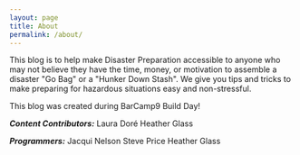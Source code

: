 ```yaml
---
layout: page
title: About
permalink: /about/
---
```


This blog is to help make Disaster Preparation accessible to anyone who may not believe they have the time, money, or motivation to assemble a disaster "Go Bag" or a "Hunker Down Stash". We give you tips and tricks to make preparing for hazardous situations easy and non-stressful.

This blog was created during BarCamp9 Build Day!

<b><i>Content Contributors:</b></i>
Laura Dor&eacute;
Heather Glass

<b><i>Programmers:</b></i>
Jacqui Nelson
Steve Price
Heather Glass